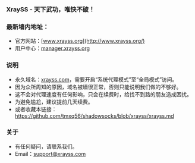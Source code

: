 ### XraySS - 天下武功，唯快不破！
### 最新墙内地址：
- 官方网站：[www.xrayss.org](http://www.xrayss.org/)
- 用户中心：[manager.xrayss.org](http://manager.xrayss.org/)
### 说明
- 永久域名：[xrayss.com](http://xrayss.com/)，需要开启“系统代理模式”至“全局模式”访问。
- 因为众所周知的原因，域名被墙很正常，否则只能说明我们做的不够好。
- 这不会对代理速度有任何影响，只会在续费时，给找不到路的朋友造成困扰。
- 为避免尴尬，建议提前几天续费。
- 或者收藏本链接：<https://github.com/tmxq56/shadowsocks/blob/xrayss/xrayss.md>
### 关于
- 有任何疑问，请联系我们。
- Email：support@xrayss.com
